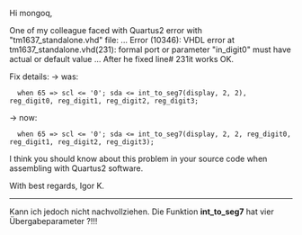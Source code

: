Hi mongoq,

One of my colleague faced with Quartus2 error with "tm1637_standalone.vhd" file:
...
Error (10346): VHDL error at tm1637_standalone.vhd(231): formal port or parameter "in_digit0" must have actual or default value
...
After he fixed line# 231it works OK.

Fix details:
 -> was:
 
      when 65 => scl <= '0'; sda <= int_to_seg7(display, 2, 2), reg_digit0, reg_digit1, reg_digit2, reg_digit3;
      
 -> now:
 
      when 65 => scl <= '0'; sda <= int_to_seg7(display, 2, 2, reg_digit0, reg_digit1, reg_digit2, reg_digit3);

I think you should know about this problem in your source code when assembling with Quartus2 software.

With best regards,
Igor K.

---

Kann ich jedoch nicht nachvollziehen. Die Funktion **int_to_seg7** hat vier Übergabeparameter ?!!! 
